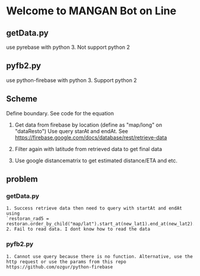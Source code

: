 # Welcome to MANGAN Bot on Line

## getData.py
use pyrebase with python 3. Not support python 2

## pyfb2.py
use python-firebase with python 3. Support python 2

## Scheme
Define boundary. See code for the equation

1. Get data from firebase by location (define as "map/long" on "dataResto")
	Use query starAt and endAt. See https://firebase.google.com/docs/database/rest/retrieve-data

2. Filter again with latitude from retrieved data to get final data

3. Use google distancematrix to get estimated distance/ETA and etc.

## problem
### getData.py
	1. Success retrieve data then need to query with startAt and endAt using
	`restoran_rad5 = restoran.order_by_child("map/lat").start_at(new_lat1).end_at(new_lat2).shallow()`
	2. Fail to read data. I dont know how to read the data

### pyfb2.py
	1. Cannot use query because there is no function. Alternative, use the http request or use the params from this repo https://github.com/ozgur/python-firebase

